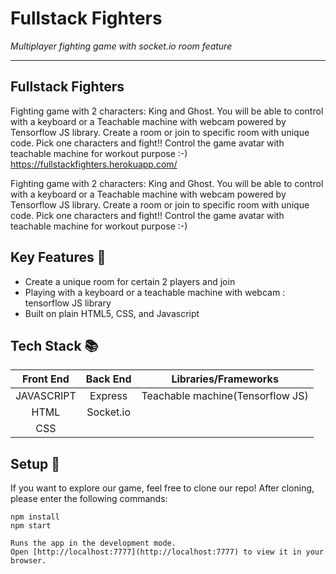 # Fullstack Fighters

<em>Multiplayer fighting game with socket.io room feature</em>

---

## Fullstack Fighters

Fighting game with 2 characters: King and Ghost. You will be able to control with a keyboard or a Teachable machine with webcam powered by Tensorflow JS library. Create a room or join to specific room with unique code. Pick one characters and fight!! Control the game avatar with teachable machine for workout purpose :-)
https://fullstackfighters.herokuapp.com/

Fighting game with 2 characters: King and Ghost. You will be able to control with a keyboard or a Teachable machine with webcam powered by Tensorflow JS library. Create a room or join to specific room with unique code. Pick one characters and fight!! Control the game avatar with teachable machine for workout purpose :-)

## Key Features :key:

- Create a unique room for certain 2 players and join
- Playing with a keyboard or a teachable machine with webcam : tensorflow JS library
- Built on plain HTML5, CSS, and Javascript

## Tech Stack :books:

| Front End  | Back End  |       Libraries/Frameworks       |
| :--------: | :-------: | :------------------------------: |
| JAVASCRIPT |  Express  | Teachable machine(Tensorflow JS) |
|    HTML    | Socket.io |                                  |
|    CSS     |           |                                  |

## Setup :rocket:

If you want to explore our game, feel free to clone our repo! After cloning, please enter the following commands:

```
npm install
npm start

Runs the app in the development mode.
Open [http://localhost:7777](http://localhost:7777) to view it in your browser.
```
